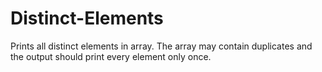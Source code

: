 # Distinct-Elements
 Prints all distinct elements in array. The array may contain duplicates and the output should print every element only once.
